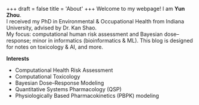 +++
draft = false
title = 'About'
+++
Welcome to my webpage! I am **Yun Zhou**.  
I received my PhD in Environmental & Occupational Health from Indiana University, advised by Dr. Kan Shao.  
My focus: computational human risk assessment and Bayesian dose–response; minor in informatics (bioinformatics & ML).
This blog is designed for notes on toxicology & AI, and more.

**Interests**
- Computational Health Risk Assessment  
- Computational Toxicology  
- Bayesian Dose–Response Modeling  
- Quantitative Systems Pharmacology (QSP)  
- Physiologically Based Pharmacokinetics (PBPK) modeling
